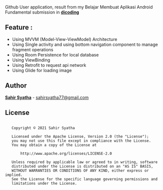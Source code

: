 Github User application, result from my Belajar Membuat Aplikasi Android Fundamental submission in [**dicoding**](https://www.dicoding.com/academies/51)

## Feature :
- Using MVVM (Model-View-ViewModel) Architecture
- Using Single activity and using bottom navigation component to manage fragment operations
- Using Room Persistence for local database
- Using ViewBinding
- Using Retrofit to request api network
- Using Glide for loading image
  
## Author
[**Sahir Syatha**](https://www.linkedin.com/in/sahir-syatha/) - sahirsyatha77@gmail.com

## License 
```

   Copyright © 2021 Sahir Syatha

   Licensed under the Apache License, Version 2.0 (the "License");
   you may not use this file except in compliance with the License.
   You may obtain a copy of the License at

       http://www.apache.org/licenses/LICENSE-2.0

   Unless required by applicable law or agreed to in writing, software
   distributed under the License is distributed on an "AS IS" BASIS,
   WITHOUT WARRANTIES OR CONDITIONS OF ANY KIND, either express or implied.
   See the License for the specific language governing permissions and
   limitations under the License.

``` 
